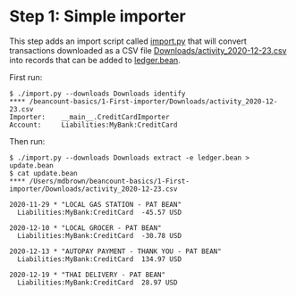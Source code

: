 # Step 1: Simple importer

This step adds an import script called [import.py](import.py) that will
convert transactions downloaded as a CSV file
[Downloads/activity_2020-12-23.csv](Downloads/activity_2020-12-23.csv)
into records that can be added to [ledger.bean](ledger.bean).

First run:

```console
$ ./import.py --downloads Downloads identify
**** /beancount-basics/1-First-importer/Downloads/activity_2020-12-23.csv
Importer:    __main__.CreditCardImporter
Account:     Liabilities:MyBank:CreditCard
```

Then run:

```console
$ ./import.py --downloads Downloads extract -e ledger.bean > update.bean
$ cat update.bean
**** /Users/mdbrown/beancount-basics/1-First-importer/Downloads/activity_2020-12-23.csv

2020-11-29 * "LOCAL GAS STATION - PAT BEAN"
  Liabilities:MyBank:CreditCard  -45.57 USD

2020-12-10 * "LOCAL GROCER - PAT BEAN"
  Liabilities:MyBank:CreditCard  -30.78 USD

2020-12-13 * "AUTOPAY PAYMENT - THANK YOU - PAT BEAN"
  Liabilities:MyBank:CreditCard  134.97 USD

2020-12-19 * "THAI DELIVERY - PAT BEAN"
  Liabilities:MyBank:CreditCard  28.97 USD

```
